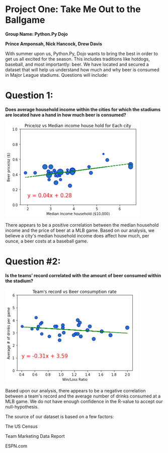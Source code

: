 # Project One: Take Me Out to the Ballgame

**Group Name: Python.Py Dojo**

**Prince Amponsah, Nick Hancock, Drew Davis**

With summer upon us, Python.Py, Dojo wants to bring the best in order to get us all excited for the season. This includes traditions like hotdogs, baseball, and most importantly: beer. We have located and secured a dataset that will help us understand how much and why beer is consumed in Major League stadiums. Questions will include:


# Question 1:
**Does average household income within the cities for which the stadiums are located have a hand in how much beer is consumed?**

![](Images/plot1.png)

There appears to be a positive correlation between the median household income and the price of beer at a MLB game. Based on our analysis, we believe a city's median household income does affect how much, per ounce, a beer costs at a baseball game.



# Question #2:
**Is the teams’ record correlated with the amount of beer consumed within the stadium?**

![](Images/plot2.png)

Based upon our analysis, there appears to be a negative correlation between a team's record and the average number of drinks consumed at a MLB game. We do not have enough confidence in the R-value to accept our null-hypothesis.



The source of our dataset is based on a few factors:

The US Census

Team Marketing Data Report

ESPN.com
